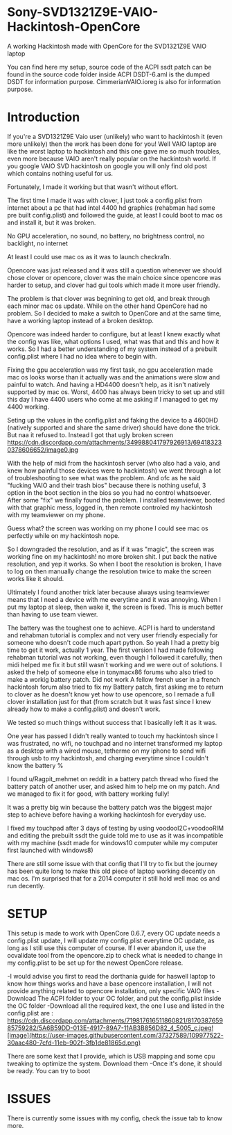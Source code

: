 # Sony-SVD1321Z9E-VAIO-Hackintosh-OpenCore
A working Hackintosh made with OpenCore for the SVD1321Z9E VAIO laptop

You can find here my setup, source code of the ACPI ssdt patch can be found in the source code folder inside ACPI
DSDT-6.aml is the dumped DSDT for information purpose.
CimmerianVAIO.ioreg is also for information purpose.


# Introduction

If you're a SVD1321Z9E Vaio user (unlikely) who want to hackintosh it (even more unlikely) then the work has been done for you!
Well VAIO laptop are like the worst laptop to hackintosh and this one gave me so much troubles, even more because VAIO aren't really popular on the hackintosh world. If you google VAIO SVD hackintosh on google you will only find old post which contains nothing useful for us. 

Fortunately, I made it working but that wasn't without effort.

The first time I made it was with clover, I just took a config.plist from internet about a pc that had intel 4400 hd graphics (rehabman had some pre built config.plist) and followed the guide, at least I could boot to mac os and install it, but it was broken.

No GPU acceleration, no sound, no battery, no brightness control, no backlight, no internet

At least I could use mac os as it was to launch checkra1n.

Opencore was just released and it was still a question whenever we should chose clover or opencore, clover was the main choice since opencore was harder to setup, and clover had gui tools which made it more user friendly.

The problem is that clover was begnining to get old, and break through each minor mac os update. While on the other hand OpenCore had no problem. So I decided to make a switch to OpenCore and at the same time, have a working laptop instead of a broken desktop.

Opencore was indeed harder to configure, but at least I knew exactly what the config was like, what options I used, what was that and this and how it works. So I had a better understanding of my system instead of a prebuilt config.plist where I had no idea where to begin with. 

Fixing the gpu acceleration was my first task, no gpu acceleration made mac os looks worse than it actually was and the animations were slow and painful to watch. And having a HD4400 doesn't help, as it isn't natively supported by mac os. Worst, 4400 has always been tricky to set up and still this day I have 4400 users who come at me asking if I managed to get my 4400 working.

Seting up the values in the config.plist and faking the device to a 4600HD (natively supported and share the same driver) should have done the trick. But naa it refused to. Instead I got that ugly broken screen https://cdn.discordapp.com/attachments/349988041797926913/694183230378606652/image0.jpg

With the help of midi from the hackintosh server (who also had a vaio, and knew how painful those devices were to hackintosh) we went through a lot of troubleshooting to see what was the problem. And ofc as he said "fucking VAIO and their trash bios" because there is nothing useful, 3 option in the boot section in the bios so you had no control whatsoever. After some "fix" we finally found the problem. 
I installed teamviewer, booted with that graphic mess, logged in, then remote controled my hackintosh with my teamviewer on my phone.

Guess what? the screen was working on my phone I could see mac os perfectly while on my hackintosh nope.

So I downgraded the resolution, and as if it was "magic", the screen was working fine on my hackintosh! no more broken shit.
I put back the native resolution, and yep it works. So when I boot the resolution is broken, I have to log on then manually change the resolution twice to make the screen works like it should.

Ultimately I found another trick later because always using teamviewer means that I need a device with me everytime and it was annoying. When I put my laptop at sleep, then wake it, the screen is fixed. This is much better than having to use team viewer.

The battery was the toughest one to achieve. ACPI is hard to understand and rehabman tutorial is complex and not very user friendly especially for someone who doesn't code much apart python.
So yeah I had a pretty big time to get it work, actually 1 year. The first version I had made following rehabman tutorial was not working, even though I followed it carefully, then midi helped me fix it but still wasn't working and we were out of solutions. I asked the help of someone else in tonymacx86 forums who also tried to make a workig battery patch. Did not work
A fellow french user in a french hackintosh forum also tried to fix my Battery patch, first asking me to return to clover as he doesn't know yet how to use opencore, so I remade a full clover installation just for that (from scratch but it was fast since I knew already how to make a config.plist) and doesn't work.

We tested so much things without success that I basically left it as it was.

One year has passed I didn't really wanted to touch my hackintosh since I was frustrated, no wifi, no touchpad and no internet transformed my laptop as a desktop with a wired mouse, tetherme on my iphone to send wifi through usb to my hackintosh, and charging everytime since I couldn't know the battery %

I found u/Ragpit_mehmet on reddit in a battery patch thread who fixed the battery patch of another user, and asked him to help me on my patch. And we managed to fix it for good, with battery working fully!

It was a pretty big win because the battery patch was the biggest major step to achieve before having a working hackintosh for everyday use.

I fixed my touchpad after 3 days of testing by using voodooI2C+voodooRIM and editing the prebuilt ssdt the guide told me to use as it was incompatible with my machine (ssdt made for windows10 computer while my computer first launched with windows8)

There are still some issue with that config that I'll try to fix but the journey has been quite long to make this old piece of laptop working decently on mac os. I'm surprised that for a 2014 computer it still hold well mac os and run decently.


# SETUP

This setup is made to work with OpenCore 0.6.7, every OC update needs a config.plist update, I will update my config.plist everytime OC update, as long as I still use this computer of course. If I ever abandon it, use the ocvalidate tool from the opencore.zip to check what is needed to change in my config.plist to be set up for the newest OpenCore release.

-I would advise you first to read the dorthania guide for haswell laptop to know how things works and have a base opencore installation, I will not provide anything related to opencore installation, only specific VAIO files
-Download The ACPI folder to your OC folder, and put the config.plist inside the OC folder
-Download all the required kext, the one I use and listed in the config.plist are : https://cdn.discordapp.com/attachments/719817616511860821/817038765985759282/5A6B59DD-013E-4917-89A7-11AB3B856D82_4_5005_c.jpeg![image](https://user-images.githubusercontent.com/37327589/109977522-30aac480-7cfd-11eb-902f-3fb1de81865d.png)

There are some kext that I provide, which is USB mapping and some cpu tweaking to optimize the system. Download them
-Once it's done, it should be ready. You can try to boot 

# ISSUES

There is currently some issues with my config, check the issue tab to know more.



